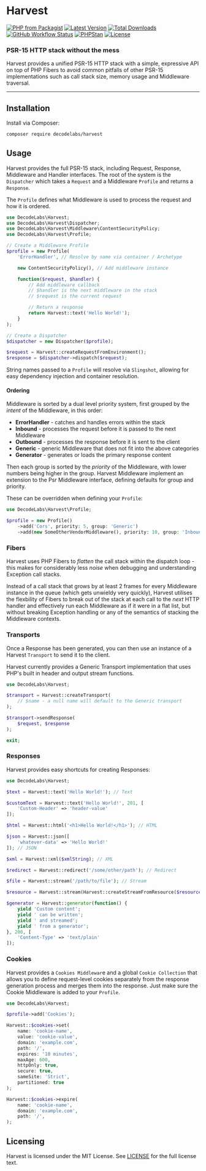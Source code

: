 # Harvest

[![PHP from Packagist](https://img.shields.io/packagist/php-v/decodelabs/harvest?style=flat)](https://packagist.org/packages/decodelabs/harvest)
[![Latest Version](https://img.shields.io/packagist/v/decodelabs/harvest.svg?style=flat)](https://packagist.org/packages/decodelabs/harvest)
[![Total Downloads](https://img.shields.io/packagist/dt/decodelabs/harvest.svg?style=flat)](https://packagist.org/packages/decodelabs/harvest)
[![GitHub Workflow Status](https://img.shields.io/github/actions/workflow/status/decodelabs/harvest/integrate.yml?branch=develop)](https://github.com/decodelabs/harvest/actions/workflows/integrate.yml)
[![PHPStan](https://img.shields.io/badge/PHPStan-enabled-44CC11.svg?longCache=true&style=flat)](https://github.com/phpstan/phpstan)
[![License](https://img.shields.io/packagist/l/decodelabs/harvest?style=flat)](https://packagist.org/packages/decodelabs/harvest)

### PSR-15 HTTP stack without the mess

Harvest provides a unified PSR-15 HTTP stack with a simple, expressive API on top of PHP Fibers to avoid common pitfalls of other PSR-15 implementations such as call stack size, memory usage and Middleware traversal.

---

## Installation

Install via Composer:

```bash
composer require decodelabs/harvest
```

## Usage

Harvest provides the full PSR-15 stack, including Request, Response, Middleware and Handler interfaces.
The root of the system is the `Dispatcher` which takes a `Request` and a Middleware `Profile` and returns a `Response`.

The `Profile` defines what Middleware is used to process the request and how it is ordered.

```php
use DecodeLabs\Harvest;
use DecodeLabs\Harvest\Dispatcher;
use DecodeLabs\Harvest\Middleware\ContentSecurityPolicy;
use DecodeLabs\Harvest\Profile;

// Create a Middleware Profile
$profile = new Profile(
    'ErrorHandler', // Resolve by name via container / Archetype

    new ContentSecurityPolicy(), // Add middleware instance

    function($request, $handler) {
        // Add middleware callback
        // $handler is the next middleware in the stack
        // $request is the current request

        // Return a response
        return Harvest::text('Hello World!');
    }
);

// Create a Dispatcher
$dispatcher = new Dispatcher($profile);

$request = Harvest::createRequestFromEnvironment();
$response = $dispatcher->dispatch($request);
```

String names passed to a `Profile` will resolve via `Slingshot`, allowing for easy dependency injection and container resolution.

#### Ordering

Middleware is sorted by a dual level priority system, first grouped by the _intent_ of the Middleware, in this order:

- **ErrorHandler** - catches and handles errors within the stack
- **Inbound** - processes the request before it is passed to the next Middleware
- **Outbound** - processes the response before it is sent to the client
- **Generic** - generic Middleware that does not fit into the above categories
- **Generator** - generates or loads the primary response content

Then each group is sorted by the _priority_ of the Middleware, with lower numbers being higher in the group. Harvest Middleware implement an extension to the Psr Middleware interface, defining defaults for group and priority.

These can be overridden when defining your `Profile`:

```php
use DecodeLabs\Harvest\Profile;

$profile = new Profile()
    ->add('Cors', priority: 5, group: 'Generic')
    ->add(new SomeOtherVendorMiddleware(), priority: 10, group: 'Inbound');
```


### Fibers

Harvest uses PHP Fibers to _flatten_ the call stack within the dispatch loop - this makes for considerably less _noise_ when debugging and understanding Exception call stacks.

Instead of a call stack that grows by at least 2 frames for every Middleware instance in the queue (which gets unwieldy very quickly), Harvest utilises the flexbility of Fibers to break out of the stack at each call to the _next_ HTTP handler and effectively run each Middleware as if it were in a flat list, but without breaking Exception handling or any of the semantics of stacking the Middleware contexts.


### Transports

Once a Response has been generated, you can then use an instance of a Harvest `Transport` to send it to the client.

Harvest currently provides a Generic Transport implementation that uses PHP's built in header and output stream functions.

```php
use DecodeLabs\Harvest;

$transport = Harvest::createTransport(
    // $name - a null name will default to the Generic transport
);

$transport->sendResponse(
    $request, $response
);

exit;
```

### Responses

Harvest provides easy shortcuts for creating Responses:

```php
use DecodeLabs\Harvest;

$text = Harvest::text('Hello World!'); // Text

$customText = Harvest::text('Hello World!', 201, [
    'Custom-Header' => 'header-value'
]);

$html = Harvest::html('<h1>Hello World!</h1>'); // HTML

$json = Harvest::json([
    'whatever-data' => 'Hello World!'
]); // JSON

$xml = Harvest::xml($xmlString); // XML

$redirect = Harvest::redirect('/some/other/path'); // Redirect

$file = Harvest::stream('/path/to/file'); // Stream

$resource = Harvest::stream(Harvest::createStreamFromResource($resource)); // Stream

$generator = Harvest::generator(function() {
    yield 'Custom content';
    yield ' can be written';
    yield ' and streamed';
    yield ' from a generator';
}, 200, [
    'Content-Type' => 'text/plain'
]);
```


### Cookies

Harvest provides a `Cookies Middlewar`e and a global `Cookie Collection` that allows you to define request-level cookies separately from the response generation process and merges them into the response. Just make sure the Cookie Middleware is added to your `Profile`.


```php
use DecodeLabs\Harvest;

$profile->add('Cookies');

Harvest::$cookies->set(
    name: 'cookie-name',
    value: 'cookie-value',
    domain: 'example.com',
    path: '/',
    expires: '10 minutes',
    maxAge: 600,
    httpOnly: true,
    secure: true,
    sameSite: 'Strict',
    partitioned: true
);

Harvest::$cookies->expire(
    name: 'cookie-name',
    domain: 'example.com',
    path: '/',
);
```


## Licensing

Harvest is licensed under the MIT License. See [LICENSE](./LICENSE) for the full license text.
